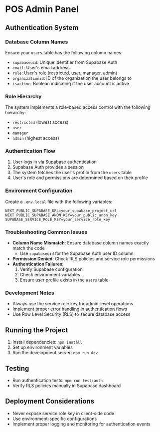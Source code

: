 # POS Admin Panel

## Authentication System

### Database Column Names

Ensure your `users` table has the following column names:

- `supabaseuid`: Unique identifier from Supabase Auth
- `email`: User's email address
- `role`: User's role (restricted, user, manager, admin)
- `organizationid`: ID of the organization the user belongs to
- `isactive`: Boolean indicating if the user account is active

### Role Hierarchy

The system implements a role-based access control with the following hierarchy:

- `restricted` (lowest access)
- `user`
- `manager`
- `admin` (highest access)

### Authentication Flow

1. User logs in via Supabase authentication
2. Supabase Auth provides a session
3. The system fetches the user's profile from the `users` table
4. User's role and permissions are determined based on their profile

### Environment Configuration

Create a `.env.local` file with the following variables:

```
NEXT_PUBLIC_SUPABASE_URL=your_supabase_project_url
NEXT_PUBLIC_SUPABASE_ANON_KEY=your_public_anon_key
SUPABASE_SERVICE_ROLE_KEY=your_service_role_key
```

### Troubleshooting Common Issues

- **Column Name Mismatch**: Ensure database column names exactly match the code
  - Use `supabaseuid` for the Supabase Auth user ID column
- **Permission Denied**: Check RLS policies and service role permissions
- **Authentication Failures**:
  1. Verify Supabase configuration
  2. Check environment variables
  3. Ensure user profile exists in the `users` table

### Development Notes

- Always use the service role key for admin-level operations
- Implement proper error handling in authentication flows
- Use Row Level Security (RLS) to secure database access

## Running the Project

1. Install dependencies: `npm install`
2. Set up environment variables
3. Run the development server: `npm run dev`

## Testing

- Run authentication tests: `npm run test:auth`
- Verify RLS policies manually in Supabase dashboard

## Deployment Considerations

- Never expose service role key in client-side code
- Use environment-specific configurations
- Implement proper logging and monitoring for authentication events
